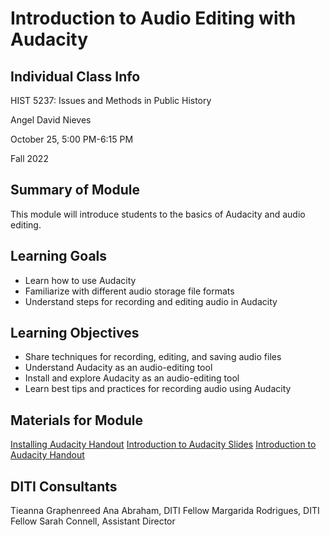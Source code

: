 <h1> Introduction to Audio Editing with Audacity </h1>

<h2> Individual Class Info </h2>

HIST 5237: Issues and Methods in Public History 

Angel David Nieves

October 25, 5:00 PM-6:15 PM

Fall 2022

<h2> Summary of Module </h2>

This module will introduce students to the basics of Audacity and audio editing.

<h2> Learning Goals </h2>

* Learn how to use Audacity
* Familiarize with different audio storage file formats
* Understand steps for recording and editing audio in Audacity

<h2> Learning Objectives </h2>

* Share techniques for recording, editing, and saving audio files
* Understand Audacity as an audio-editing tool
* Install and explore Audacity as an audio-editing tool
* Learn best tips and practices for recording audio using Audacity

<h2> Materials for Module </h2>

[Installing Audacity Handout](https://github.com/NULabNortheastern/digitalassignmentshowcase/blob/master/audio-editing_podcasting/fa22-nieves-HIST5237-audacity/handout-install_audacity.pdf)
[Introduction to Audacity Slides](https://github.com/NULabNortheastern/digitalassignmentshowcase/blob/master/audio-editing_podcasting/fa22-nieves-HIST5237-audacity/Intro%20to%20Audacity%20Slides.pdf)
[Introduction to Audacity Handout](https://github.com/NULabNortheastern/digitalassignmentshowcase/blob/master/audio-editing_podcasting/fa22-nieves-HIST5237-audacity/handout-intro_to_audacity.pdf)
<h2> DITI Consultants </h2>

Tieanna Graphenreed
Ana Abraham, DITI Fellow 
Margarida Rodrigues, DITI Fellow
Sarah Connell, Assistant Director

